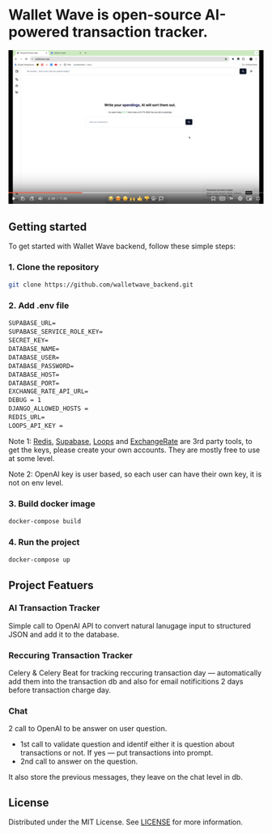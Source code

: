 # Wallet Wave is open-source AI-powered transaction tracker. 

[![Demo](/docs/loom_preview.png)](https://www.loom.com/share/f4a399d6827f4413bd8f2f0b65b56043)

## Getting started
To get started with Wallet Wave backend, follow these simple steps:

### 1. Clone the repository
```bash
git clone https://github.com/walletwave_backend.git
```

### 2. Add .env file 
```txt
SUPABASE_URL=
SUPABASE_SERVICE_ROLE_KEY=
SECRET_KEY=
DATABASE_NAME=
DATABASE_USER=
DATABASE_PASSWORD=
DATABASE_HOST=
DATABASE_PORT=
EXCHANGE_RATE_API_URL=
DEBUG = 1
DJANGO_ALLOWED_HOSTS =
REDIS_URL=
LOOPS_API_KEY = 
```
Note 1: [Redis](https://redis.io/), [Supabase](https://supabase.com), [Loops](https://www.loops.so/) and [ExchangeRate](https://www.exchangerate-api.com/) are 3rd party tools, to get the keys, please create your own accounts. They are mostly free to use at some level. 

Note 2: OpenAI key is user based, so each user can have their own key, it is not on env level. 

### 3. Build docker image
```bash
docker-compose build
```

### 4. Run the project 
```bash 
docker-compose up
```

## Project Featuers 

### AI Transaction Tracker
Simple call to OpenAI API to convert natural lanugage input to structured JSON and add it to the database. 

### Reccuring Transaction Tracker
Celery & Celery Beat for tracking reccuring transaction day — automatically add them into the transaction db and also for email notificitions 2 days before transaction charge day. 

### Chat 
2 call to OpenAI to be answer on user question. 

- 1st call to validate question and identif either it is question about transactions or not. If yes — put transactions into prompt. 
- 2nd call to answer on the question. 

It also store the previous messages, they leave on the chat level in db.

## License
Distributed under the MIT License. See [LICENSE](https://github.com/diko0071/walletwave_backend/blob/main/LICENSE.txt) for more information.








